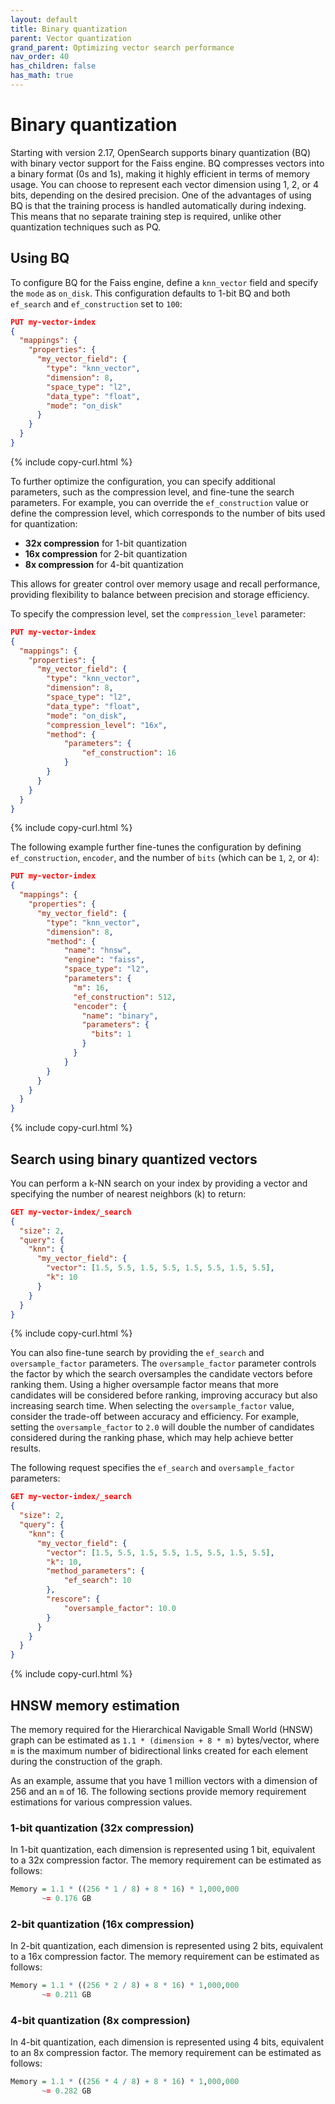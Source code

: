 ```yaml
---
layout: default
title: Binary quantization
parent: Vector quantization
grand_parent: Optimizing vector search performance
nav_order: 40
has_children: false
has_math: true
---
```


# Binary quantization

Starting with version 2.17, OpenSearch supports binary quantization (BQ) with binary vector support for the Faiss engine. BQ compresses vectors into a binary format (0s and 1s), making it highly efficient in terms of memory usage. You can choose to represent each vector dimension using 1, 2, or 4 bits, depending on the desired precision. One of the advantages of using BQ is that the training process is handled automatically during indexing. This means that no separate training step is required, unlike other quantization techniques such as PQ.

## Using BQ

To configure BQ for the Faiss engine, define a `knn_vector` field and specify the `mode` as `on_disk`. This configuration defaults to 1-bit BQ and both `ef_search` and `ef_construction` set to `100`:

```json
PUT my-vector-index
{
  "mappings": {
    "properties": {
      "my_vector_field": {
        "type": "knn_vector",
        "dimension": 8,
        "space_type": "l2",
        "data_type": "float",
        "mode": "on_disk"
      }
    }
  }
}
```
{% include copy-curl.html %}

To further optimize the configuration, you can specify additional parameters, such as the compression level, and fine-tune the search parameters. For example, you can override the `ef_construction` value or define the compression level, which corresponds to the number of bits used for quantization:

- **32x compression** for 1-bit quantization
- **16x compression** for 2-bit quantization
- **8x compression** for 4-bit quantization

This allows for greater control over memory usage and recall performance, providing flexibility to balance between precision and storage efficiency.

To specify the compression level, set the `compression_level` parameter:

```json
PUT my-vector-index
{
  "mappings": {
    "properties": {
      "my_vector_field": {
        "type": "knn_vector",
        "dimension": 8,
        "space_type": "l2",
        "data_type": "float",
        "mode": "on_disk",
        "compression_level": "16x",
        "method": {
            "parameters": {
                "ef_construction": 16
            }
        }
      }
    }
  }
}
```
{% include copy-curl.html %}

The following example further fine-tunes the configuration by defining `ef_construction`, `encoder`, and the number of `bits` (which can be `1`, `2`, or `4`):

```json
PUT my-vector-index
{
  "mappings": {
    "properties": {
      "my_vector_field": {
        "type": "knn_vector",
        "dimension": 8,
        "method": {
            "name": "hnsw",
            "engine": "faiss",
            "space_type": "l2",
            "parameters": {
              "m": 16,
              "ef_construction": 512,
              "encoder": {
                "name": "binary",
                "parameters": {
                  "bits": 1 
                }
              }
            }
        }
      }
    }
  }
}
```
{% include copy-curl.html %}

## Search using binary quantized vectors

You can perform a k-NN search on your index by providing a vector and specifying the number of nearest neighbors (k) to return:

```json
GET my-vector-index/_search
{
  "size": 2,
  "query": {
    "knn": {
      "my_vector_field": {
        "vector": [1.5, 5.5, 1.5, 5.5, 1.5, 5.5, 1.5, 5.5],
        "k": 10
      }
    }
  }
}
```
{% include copy-curl.html %}

You can also fine-tune search by providing the `ef_search` and `oversample_factor` parameters.
The `oversample_factor` parameter controls the factor by which the search oversamples the candidate vectors before ranking them. Using a higher oversample factor means that more candidates will be considered before ranking, improving accuracy but also increasing search time. When selecting the `oversample_factor` value, consider the trade-off between accuracy and efficiency. For example, setting the `oversample_factor` to `2.0` will double the number of candidates considered during the ranking phase, which may help achieve better results. 

The following request specifies the `ef_search` and `oversample_factor` parameters:

```json
GET my-vector-index/_search
{
  "size": 2,
  "query": {
    "knn": {
      "my_vector_field": {
        "vector": [1.5, 5.5, 1.5, 5.5, 1.5, 5.5, 1.5, 5.5],
        "k": 10,
        "method_parameters": {
            "ef_search": 10
        },
        "rescore": {
            "oversample_factor": 10.0
        }
      }
    }
  }
}
```
{% include copy-curl.html %}


## HNSW memory estimation

The memory required for the Hierarchical Navigable Small World (HNSW) graph can be estimated as `1.1 * (dimension + 8 * m)` bytes/vector, where `m` is the maximum number of bidirectional links created for each element during the construction of the graph.

As an example, assume that you have 1 million vectors with a dimension of 256 and an `m` of 16. The following sections provide memory requirement estimations for various compression values.

### 1-bit quantization (32x compression)

In 1-bit quantization, each dimension is represented using 1 bit, equivalent to a 32x compression factor. The memory requirement can be estimated as follows:

```r
Memory = 1.1 * ((256 * 1 / 8) + 8 * 16) * 1,000,000
       ~= 0.176 GB
```

### 2-bit quantization (16x compression)

In 2-bit quantization, each dimension is represented using 2 bits, equivalent to a 16x compression factor. The memory requirement can be estimated as follows:

```r
Memory = 1.1 * ((256 * 2 / 8) + 8 * 16) * 1,000,000
       ~= 0.211 GB
```

### 4-bit quantization (8x compression)

In 4-bit quantization, each dimension is represented using 4 bits, equivalent to an 8x compression factor. The memory requirement can be estimated as follows:

```r
Memory = 1.1 * ((256 * 4 / 8) + 8 * 16) * 1,000,000
       ~= 0.282 GB
```
